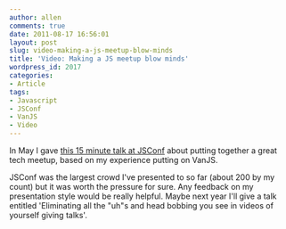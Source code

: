 ```yaml
---
author: allen
comments: true
date: 2011-08-17 16:56:01
layout: post
slug: video-making-a-js-meetup-blow-minds
title: 'Video: Making a JS meetup blow minds'
wordpress_id: 2017
categories:
- Article
tags:
- Javascript
- JSConf
- VanJS
- Video
---
```


In May I gave [this 15 minute talk at JSConf](http://blip.tv/jsconf/jsconf2011-allen-pike-5454838) about putting together a great tech meetup, based on my experience putting on VanJS.



JSConf was the largest crowd I've presented to so far (about 200 by my count) but it was worth the pressure for sure. Any feedback on my presentation style would be really helpful. Maybe next year I'll give a talk entitled 'Eliminating all the "uh"s and head bobbing you see in videos of yourself giving talks'.
